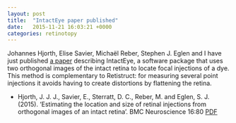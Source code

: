 ```yaml
---
layout: post
title:  "IntactEye paper published"
date:   2015-11-21 16:03:21 +0000
categories: retinotopy
---
```


Johannes Hjorth, Elise Savier, Michaël Reber, Stephen J. Eglen and I
have just published [a paper](http://bmcneurosci.biomedcentral.com/articles/10.1186/s12868-015-0217-8) describing IntactEye, a software package
that uses two orthogonal images of the intact retina to locate focal
injections of a dye. This method is complementary to Retistruct: for
measuring several point injections it avoids having to create
distortions by flattening the retina.

* Hjorth, J. J. J., Savier, E., Sterratt, D. C., Reber, M. and Eglen,
S. J. (2015). ‘Estimating the location and size of retinal injections
from orthogonal images of an intact retina’. BMC Neuroscience 16:80
[PDF](http://bmcneurosci.biomedcentral.com/articles/10.1186/s12868-015-0217-8)


<!--  LocalWords:  IntactEye Hjorth Savier Michaël Reber Eglen BMC
 -->
<!--  LocalWords:  Retistruct Sterratt PDF
 -->
